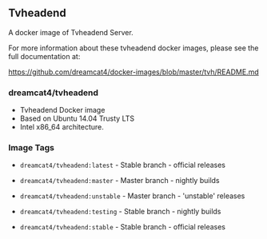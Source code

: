 ## Tvheadend

A docker image of Tvheadend Server.

For more information about these tvheadend docker images, please see the full documentation at:

https://github.com/dreamcat4/docker-images/blob/master/tvh/README.md


### dreamcat4/tvheadend

* Tvheadend Docker image
* Based on Ubuntu 14.04 Trusty LTS
* Intel x86_64 architecture.


### Image Tags

* `dreamcat4/tvheadend:latest` - Stable branch - official releases

* `dreamcat4/tvheadend:master` - Master branch - nightly builds

* `dreamcat4/tvheadend:unstable` - Master branch - 'unstable' releases

* `dreamcat4/tvheadend:testing` - Stable branch - nightly builds

* `dreamcat4/tvheadend:stable` - Stable branch - official releases


